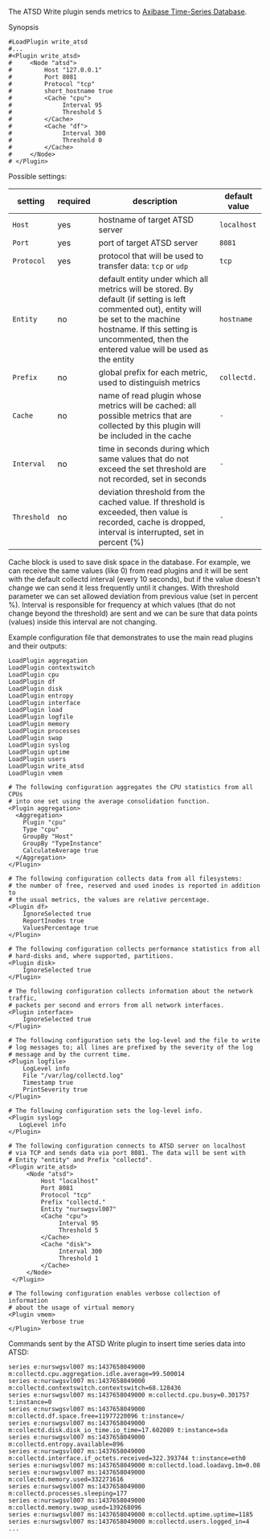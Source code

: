 The ATSD Write plugin sends metrics to [Axibase Time-Series Database](https://axibase.com/products/axibase-time-series-database/).

Synopsis

```
#LoadPlugin write_atsd
#...
#<Plugin write_atsd>
#     <Node "atsd">
#         Host "127.0.0.1"
#         Port 8081
#         Protocol "tcp"
#         short_hostname true
#         <Cache "cpu">
#              Interval 95
#              Threshold 5
#         </Cache>
#         <Cache "df">
#              Interval 300
#              Threshold 0
#         </Cache>
#     </Node>
# </Plugin>
```

Possible settings:

 setting              | required | description                                                                       | default value
----------------------|----------|-----------------------------------------------------------------------------------|----------------
 `Host`      	      | yes      | hostname of target ATSD server                                                                    | `localhost`
 `Port`               | yes      | port of target ATSD server                                                                         | `8081`
 `Protocol`           | yes      | protocol that will be used to transfer data: `tcp` or `udp`                                                      | `tcp`
 `Entity`             | no       | default entity under which all metrics will be stored. By default (if setting is left commented out), entity will be set to the machine hostname. If this setting is uncommented, then the entered value will be used as the entity                                                                    | `hostname`
 `Prefix`             | no       | global prefix for each metric, used to distinguish metrics                                                     | `collectd.`
 `Cache`             | no       | name of read plugin whose metrics will be cached: all possible metrics that are collected by this plugin will be included in the cache                                                     | `-`
 `Interval`             | no       | time in seconds during which same values that do not exceed the set threshold are not recorded, set in seconds  | `-`
 `Threshold`             | no       | deviation threshold from the cached value. If threshold is exceeded, then value is recorded, cache is dropped, interval is interrupted, set in percent (%)     | `-`

Cache block is used to save disk space in the database.
For example, we can receive the same values (like 0) from read plugins and it will be sent with the default collectd interval (every 10 seconds), but if the value doesn't change we can send it less frequently until it changes. With threshold parameter we can set allowed deviation from previous value (set in percent %). Interval is responsible for frequency at which values (that do not change beyond the threshold) are sent and we can be sure that data points (values) inside this interval are not changing.

Example configuration file that demonstrates to use the main read plugins and their outputs:

```
LoadPlugin aggregation
LoadPlugin contextswitch
LoadPlugin cpu
LoadPlugin df
LoadPlugin disk
LoadPlugin entropy
LoadPlugin interface
LoadPlugin load
LoadPlugin logfile
LoadPlugin memory
LoadPlugin processes
LoadPlugin swap
LoadPlugin syslog
LoadPlugin uptime
LoadPlugin users
LoadPlugin write_atsd
LoadPlugin vmem

# The following configuration aggregates the CPU statistics from all CPUs
# into one set using the average consolidation function.
<Plugin aggregation>
  <Aggregation>
    Plugin "cpu"
    Type "cpu"
    GroupBy "Host"
    GroupBy "TypeInstance"
    CalculateAverage true
  </Aggregation>
</Plugin>

# The following configuration collects data from all filesystems: 
# the number of free, reserved and used inodes is reported in addition to
# the usual metrics, the values are relative percentage. 
<Plugin df>
    IgnoreSelected true
    ReportInodes true
    ValuesPercentage true
</Plugin>

# The following configuration collects performance statistics from all 
# hard-disks and, where supported, partitions.
<Plugin disk>
    IgnoreSelected true
</Plugin>

# The following configuration collects information about the network traffic,
# packets per second and errors from all network interfaces.
<Plugin interface>
    IgnoreSelected true
</Plugin>

# The following configuration sets the log-level and the file to write
# log messages to; all lines are prefixed by the severity of the log
# message and by the current time.
<Plugin logfile>
    LogLevel info
    File "/var/log/collectd.log"
    Timestamp true
    PrintSeverity true
</Plugin>

# The following configuration sets the log-level info.
<Plugin syslog>
   LogLevel info
</Plugin>

# The following configuration connects to ATSD server on localhost
# via TCP and sends data via port 8081. The data will be sent with
# Entity "entity" and Prefix "collectd".
<Plugin write_atsd>
     <Node "atsd">
         Host "localhost"
         Port 8081
         Protocol "tcp"
         Prefix "collectd."
         Entity "nurswgsvl007"
         <Cache "cpu">
              Interval 95
              Threshold 5
         </Cache>
         <Cache "disk">
              Interval 300
              Threshold 1
         </Cache>
     </Node>
 </Plugin>

# The following configuration enables verbose collection of information
# about the usage of virtual memory
<Plugin vmem>
         Verbose true
</Plugin>
```

Commands sent by the ATSD Write plugin to insert time series data into ATSD:

```
series e:nurswgsvl007 ms:1437658049000 m:collectd.cpu.aggregation.idle.average=99.500014
series e:nurswgsvl007 ms:1437658049000 m:collectd.contextswitch.contextswitch=68.128436
series e:nurswgsvl007 ms:1437658049000 m:collectd.cpu.busy=0.301757 t:instance=0
series e:nurswgsvl007 ms:1437658049000 m:collectd.df.space.free=11977220096 t:instance=/
series e:nurswgsvl007 ms:1437658049000 m:collectd.disk.disk_io_time.io_time=17.602089 t:instance=sda
series e:nurswgsvl007 ms:1437658049000 m:collectd.entropy.available=896
series e:nurswgsvl007 ms:1437658049000 m:collectd.interface.if_octets.received=322.393744 t:instance=eth0
series e:nurswgsvl007 ms:1437658049000 m:collectd.load.loadavg.1m=0.08
series e:nurswgsvl007 ms:1437658049000 m:collectd.memory.used=332271616
series e:nurswgsvl007 ms:1437658049000 m:collectd.processes.sleeping=177
series e:nurswgsvl007 ms:1437658049000 m:collectd.memory.swap_used=139268096
series e:nurswgsvl007 ms:1437658049000 m:collectd.uptime.uptime=1185
series e:nurswgsvl007 ms:1437658049000 m:collectd.users.logged_in=4
...
```

